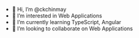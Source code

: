 - 👋 Hi, I’m @ckchinmay
- 👀 I’m interested in Web Applications
- 🌱 I’m currently learning TypeScript, Angular
- 💞️ I’m looking to collaborate on Web Applications

<!---
ckchinmay/ckchinmay is a ✨ special ✨ repository because its `README.md` (this file) appears on your GitHub profile.
You can click the Preview link to take a look at your changes.
--->
